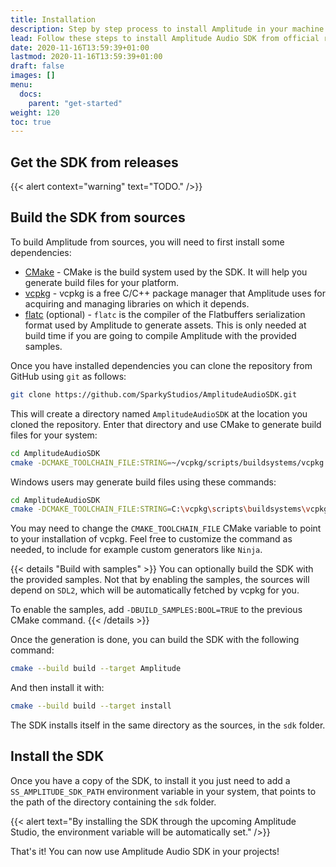 ```yaml
---
title: Installation
description: Step by step process to install Amplitude in your machine and make it available to your projects.
lead: Follow these steps to install Amplitude Audio SDK from official releases or by building from sources.
date: 2020-11-16T13:59:39+01:00
lastmod: 2020-11-16T13:59:39+01:00
draft: false
images: []
menu:
  docs:
    parent: "get-started"
weight: 120
toc: true
---
```


## Get the SDK from releases

{{< alert context="warning" text="TODO." />}}

## Build the SDK from sources

To build Amplitude from sources, you will need to first install some dependencies:

- [CMake](https://cmake.org) - CMake is the build system used by the SDK. It will help you generate build files for your platform.
- [vcpkg](https://vcpkg.io) - vcpkg is a free C/C++ package manager that Amplitude uses for acquiring and managing libraries on which it depends.
- [flatc](https://google.github.io/flatbuffers/) (optional) - `flatc` is the compiler of the Flatbuffers serialization format used by Amplitude to generate assets. This is only needed at build time if you are going to compile Amplitude with the provided samples.

Once you have installed dependencies you can clone the repository from GitHub using `git` as follows:

```bash
git clone https://github.com/SparkyStudios/AmplitudeAudioSDK.git
```

This will create a directory named `AmplitudeAudioSDK` at the location you cloned the repository. Enter that directory and use CMake to generate build files for your system:

```bash
cd AmplitudeAudioSDK
cmake -DCMAKE_TOOLCHAIN_FILE:STRING=~/vcpkg/scripts/buildsystems/vcpkg.cmake  -B ./build
```

Windows users may generate build files using these commands:

```bash
cd AmplitudeAudioSDK
cmake -DCMAKE_TOOLCHAIN_FILE:STRING=C:\vcpkg\scripts\buildsystems\vcpkg.cmake  -B .\build
```

You may need to change the `CMAKE_TOOLCHAIN_FILE` CMake variable to point to your installation of vcpkg. Feel free to customize the command as needed, to include for example custom generators like `Ninja`.

{{< details "Build with samples" >}}
You can optionally build the SDK with the provided samples. Not that by enabling the samples, the sources will depend on `SDL2`, which will be automatically fetched by vcpkg for you.

To enable the samples, add `-DBUILD_SAMPLES:BOOL=TRUE` to the previous CMake command.
{{< /details >}}

Once the generation is done, you can build the SDK with the following command:

```bash
cmake --build build --target Amplitude
```

And then install it with:

```bash
cmake --build build --target install
```

The SDK installs itself in the same directory as the sources, in the `sdk` folder.

## Install the SDK

Once you have a copy of the SDK, to install it you just need to add a `SS_AMPLITUDE_SDK_PATH` environment variable in your system, that points to the path of the directory containing the `sdk` folder.

{{< alert text="By installing the SDK through the upcoming Amplitude Studio, the environment variable will be automatically set." />}}

That's it! You can now use Amplitude Audio SDK in your projects!
